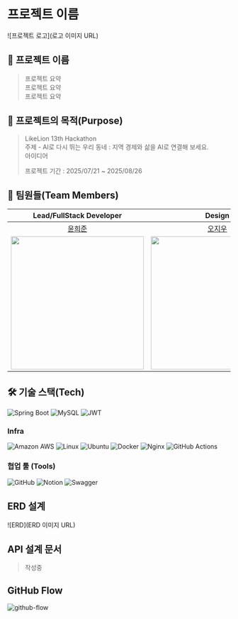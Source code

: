 # 프로젝트 이름

![프로젝트 로고](로고 이미지 URL)


## 🥔 프로젝트 이름

> 프로젝트 요약</br>
> 프로젝트 요약</br>
> 프로젝트 요약

## 🎯 프로젝트의 목적(Purpose)

> LikeLion 13th Hackathon</br>
> 주제 - AI로 다시 뛰는 우리 동네 : 지역 경제와 삶을 AI로 연결해 보세요.</br>
> 아이디어</br>
>
> 프로젝트 기간 : 2025/07/21 ~ 2025/08/26

## 🤩 팀원들(Team Members)

|                                     Lead/FullStack Developer                                    |                                               Design                                               |                                       FE Developer                                      |                                     BE Developer                                    |
|:-------------------------------------------------------------------------------:|:-------------------------------------------------------------------------------------------------------:|:------------------------------------------------------------------------------:|:--------------------------------------------------------------------------:|
|                       [윤희준](https://github.com/uni-j-uni)                      |                       [오지우](https://github.com/uni-j-uni)                      |                   [신채린](https://github.com/shinchaerin79)                  |                        [금시언](https://github.com/silversieon)                        |
| <img src="https://avatars.githubusercontent.com/u/118972548?v=4" width="300" /> | <img src="https://avatars.githubusercontent.com/u/118972548?v=4" width="300" /> | <img src="https://avatars.githubusercontent.com/u/166346480?v=4" width="300" /> | <img src="https://avatars.githubusercontent.com/u/172238270?v=4" width="300" /> |

## 🛠️ 기술 스택(Tech)
![Spring Boot](https://img.shields.io/badge/springboot-6DB33F?style=for-the-badge&logo=springboot&logoColor=white)
![MySQL](https://img.shields.io/badge/mysql-4479A1.svg?style=for-the-badge&logo=mysql&logoColor=white)
![JWT](https://img.shields.io/badge/JWT-black?style=for-the-badge&logo=JSON%20web%20tokens)

### Infra
![Amazon AWS](https://img.shields.io/badge/AmazonAWS-f7f7f7?style=for-the-badge&logo=AmazonAWS&logoColor=f89400)
![Linux](https://img.shields.io/badge/Linux-FCC624?style=for-the-badge&logo=linux&logoColor=black)
![Ubuntu](https://img.shields.io/badge/Ubuntu-E95420?style=for-the-badge&logo=ubuntu&logoColor=white)
![Docker](https://img.shields.io/badge/docker-%230db7ed.svg?style=for-the-badge&logo=docker&logoColor=white)
![Nginx](https://img.shields.io/badge/nginx-%23009639.svg?style=for-the-badge&logo=nginx&logoColor=white)
![GitHub Actions](https://img.shields.io/badge/github%20actions-%232671E5.svg?style=for-the-badge&logo=githubactions&logoColor=white)

### 협업 툴 (Tools)
![GitHub](https://img.shields.io/badge/github-%23121011.svg?style=for-the-badge&logo=github&logoColor=white)
![Notion](https://img.shields.io/badge/Notion-%23000000.svg?style=for-the-badge&logo=notion&logoColor=white)
![Swagger](https://img.shields.io/badge/-Swagger-%23Clojure?style=for-the-badge&logo=swagger&logoColor=white)

## ERD 설계
![ERD](ERD 이미지 URL)

## API 설계 문서
> 작성중

## GitHub Flow
![github-flow](https://i.ibb.co/p3Gfnvs/Kakao-Talk-20241115-230442579-01.png)
